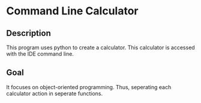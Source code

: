 # Command Line Calculator

## Description
This program uses python to create a calculator. This calculator is accessed with the IDE command line. 

## Goal
It focuses on object-oriented programming. Thus, seperating each calculator action in seperate functions.
